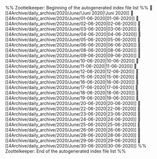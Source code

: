 %% Zoottelkeeper: Beginning of the autogenerated index file list  %%
📄 [[4Archive/daily_archive/2020/June/!Juni 2020|!Juni 2020]]
📄 [[4Archive/daily_archive/2020/June/01-06-2020|01-06-2020]]
📄 [[4Archive/daily_archive/2020/June/02-06-2020|02-06-2020]]
📄 [[4Archive/daily_archive/2020/June/03-06-2020|03-06-2020]]
📄 [[4Archive/daily_archive/2020/June/04-06-2020|04-06-2020]]
📄 [[4Archive/daily_archive/2020/June/05-06-2020|05-06-2020]]
📄 [[4Archive/daily_archive/2020/June/06-06-2020|06-06-2020]]
📄 [[4Archive/daily_archive/2020/June/08-06-2020|08-06-2020]]
📄 [[4Archive/daily_archive/2020/June/09-06-2020|09-06-2020]]
📄 [[4Archive/daily_archive/2020/June/10-06-2020|10-06-2020]]
📄 [[4Archive/daily_archive/2020/June/11-06-2020|11-06-2020]]
📄 [[4Archive/daily_archive/2020/June/12-06-2020|12-06-2020]]
📄 [[4Archive/daily_archive/2020/June/15-06-2020|15-06-2020]]
📄 [[4Archive/daily_archive/2020/June/16-06-2020|16-06-2020]]
📄 [[4Archive/daily_archive/2020/June/17-06-2020|17-06-2020]]
📄 [[4Archive/daily_archive/2020/June/18-06-2020|18-06-2020]]
📄 [[4Archive/daily_archive/2020/June/19-06-2020|19-06-2020]]
📄 [[4Archive/daily_archive/2020/June/20-06-2020|20-06-2020]]
📄 [[4Archive/daily_archive/2020/June/22-06-2020|22-06-2020]]
📄 [[4Archive/daily_archive/2020/June/23-06-2020|23-06-2020]]
📄 [[4Archive/daily_archive/2020/June/24-06-2020|24-06-2020]]
📄 [[4Archive/daily_archive/2020/June/25-06-2020|25-06-2020]]
📄 [[4Archive/daily_archive/2020/June/26-06-2020|26-06-2020]]
📄 [[4Archive/daily_archive/2020/June/28-06-2020|28-06-2020]]
📄 [[4Archive/daily_archive/2020/June/29-06-2020|29-06-2020]]
📄 [[4Archive/daily_archive/2020/June/30-06-2020|30-06-2020]]
%% Zoottelkeeper: End of the autogenerated index file list  %%
